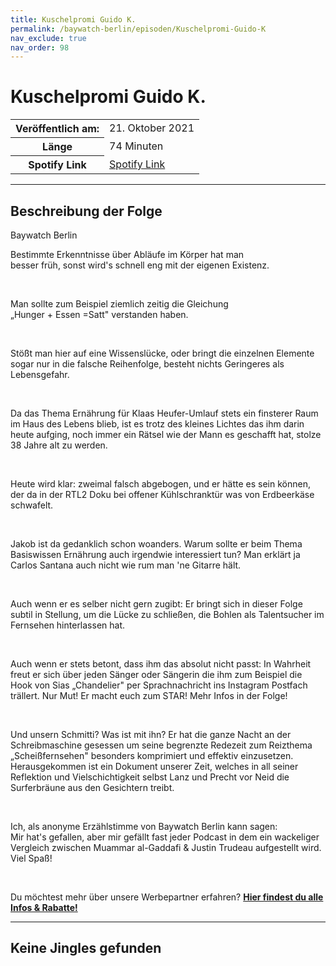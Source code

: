 ```yaml
---
title: Kuschelpromi Guido K.
permalink: /baywatch-berlin/episoden/Kuschelpromi-Guido-K
nav_exclude: true
nav_order: 98
---
```


# Kuschelpromi Guido K.
<table class="resp-table dcf-table dcf-table-responsive dcf-table-bordered dcf-table-striped dcf-w-100%">
                    <tbody>
                        <tr>
                            <th scope="row">Veröffentlich am:</th>
                            <td data-label="Veröffentlich am:">21. Oktober 2021</td>
                        </tr>
                        <tr>
                            <th scope="row">Länge </th>
                            <td data-label="Länge ">74 Minuten</td>
                        </tr><tr>
                                <th scope="row">Spotify Link</th>
                                <td data-label="Spotify Link"><a href="https://open.spotify.com/episode/1qjRjCt2N0jZi2Y1xSlP7S">Spotify Link</a></td>
                            </tr></tbody>
                </table>

***

## Beschreibung der Folge

<div>
Baywatch Berlin <br> <p>Bestimmte Erkenntnisse über Abläufe im Körper hat man <br> besser früh, sonst wird's schnell eng mit der eigenen Existenz.</p> <br> <p>Man sollte zum Beispiel ziemlich zeitig die Gleichung <br> „Hunger + Essen =Satt" verstanden haben.</p> <br> <p>Stößt man hier auf eine Wissenslücke, oder bringt die einzelnen Elemente sogar nur in die falsche Reihenfolge, besteht nichts Geringeres als Lebensgefahr.</p> <br> <p>Da das Thema Ernährung für Klaas Heufer-Umlauf stets ein finsterer Raum im Haus des Lebens blieb, ist es trotz des kleines Lichtes das ihm darin heute aufging, noch immer ein Rätsel wie der Mann es geschafft hat, stolze 38 Jahre alt zu werden.</p> <br> <p>Heute wird klar: zweimal falsch abgebogen, und er hätte es sein können, der da in der RTL2 Doku bei offener Kühlschranktür was von Erdbeerkäse schwafelt.</p> <br> <p>Jakob ist da gedanklich schon woanders. Warum sollte er beim Thema Basiswissen Ernährung auch irgendwie interessiert tun? Man erklärt ja Carlos Santana auch nicht wie rum man 'ne Gitarre hält.</p> <br> <p>Auch wenn er es selber nicht gern zugibt: Er bringt sich in dieser Folge subtil in Stellung, um die Lücke zu schließen, die Bohlen als Talentsucher im Fernsehen hinterlassen hat.</p> <br> <p>Auch wenn er stets betont, dass ihm das absolut nicht passt: In Wahrheit freut er sich über jeden Sänger oder Sängerin die ihm zum Beispiel die Hook von Sias „Chandelier" per Sprachnachricht ins Instagram Postfach trällert. Nur Mut! Er macht euch zum STAR! Mehr Infos in der Folge!</p> <br> <p>Und unsern Schmitti? Was ist mit ihn? Er hat die ganze Nacht an der Schreibmaschine gesessen um seine begrenzte Redezeit zum Reizthema „Scheißfernsehen" besonders komprimiert und effektiv einzusetzen. Herausgekommen ist ein Dokument unserer Zeit, welches in all seiner Reflektion und Vielschichtigkeit selbst Lanz und Precht vor Neid die Surferbräune aus den Gesichtern treibt.</p> <br> <p>Ich, als anonyme Erzählstimme von Baywatch Berlin kann sagen: <br> Mir hat's gefallen, aber mir gefällt fast jeder Podcast in dem ein wackeliger Vergleich zwischen Muammar al-Gaddafi &amp; Justin Trudeau aufgestellt wird. Viel Spaß!</p> <br> <p>Du möchtest mehr über unsere Werbepartner erfahren? <a href="https://linktr.ee/BaywatchBerlin"><strong>Hier findest du alle Infos & Rabatte!</strong></a></p>  
</div>

***

## Keine Jingles gefunden